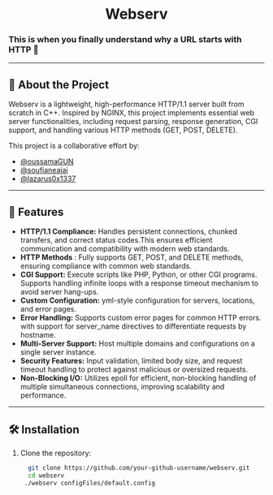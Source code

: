 <h1 align="center">Webserv</h1>

### This is when you finally understand why a URL starts with HTTP 🚀

---

## 📖 About the Project

Webserv is a lightweight, high-performance HTTP/1.1 server built from scratch in C++. Inspired by NGINX, this project implements essential web server functionalities, including request parsing, response generation, CGI support, and handling various HTTP methods (GET, POST, DELETE). 

This project is a collaborative effort by:

- [@oussamaGUN](https://github.com/oussamaGUN)
- [@soufianeajai](https://github.com/soufianeajai)
- [@lazarus0x1337](https://github.com/lazarus0x1337) 

---

## 🌟 Features

- **HTTP/1.1 Compliance:** Handles persistent connections, chunked transfers, and correct status codes.This ensures efficient communication and compatibility with modern web standards.
- **HTTP Methods** : Fully supports GET, POST, and DELETE methods, ensuring compliance with common web standards.
- **CGI Support:** Execute scripts like PHP, Python, or other CGI programs. Supports handling infinite loops with a response timeout mechanism to avoid server hang-ups.
- **Custom Configuration:**  yml-style configuration for servers, locations, and error pages.
- **Error Handling:** Supports custom error pages for common HTTP errors. with support for server_name directives to differentiate requests by hostname.
- **Multi-Server Support:** Host multiple domains and configurations on a single server instance.
- **Security Features:** Input validation, limited body size, and request timeout handling to protect against malicious or oversized requests.
- **Non-Blocking I/O:** Utilizes epoll for efficient, non-blocking handling of multiple simultaneous connections, improving scalability and performance.
 

---

## 🛠️ Installation

1. Clone the repository:
   ```bash
     git clone https://github.com/your-github-username/webserv.git
     cd webserv
    ./webserv configFiles/default.config
